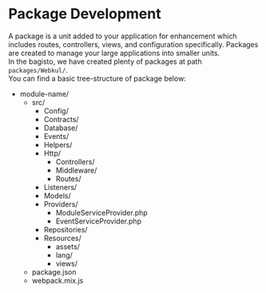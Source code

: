 # Package Development

A package is a unit added to your application for enhancement which includes routes, controllers, views, and configuration specifically. Packages are created to manage your large applications into smaller units.   
In the bagisto, we have created plenty of packages at path `packages/Webkul/`.   
You can find a basic tree-structure of package below:

- module-name/
  - src/
    - Config/
    - Contracts/
    - Database/
    - Events/
    - Helpers/
    - Http/
        - Controllers/
        - Middleware/
        - Routes/
    - Listeners/
    - Models/
    - Providers/
        - ModuleServiceProvider.php
        - EventServiceProvider.php
    - Repositories/
    - Resources/
        - assets/
        - lang/
        - views/
  - package.json
  - webpack.mix.js